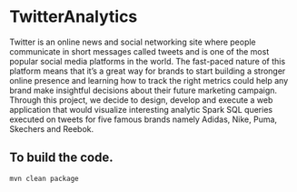 # TwitterAnalytics

Twitter is an online news and social networking site where people communicate in short messages called tweets and is one of the most popular social media platforms in the world.  The fast-paced nature of this platform means that it’s a great way for brands to start building a stronger online presence and learning how to track the right metrics could help any brand make insightful decisions about their future marketing campaign. 
Through this project, we decide to design, develop and execute a web application that would visualize interesting analytic Spark SQL queries executed on tweets for five famous brands namely Adidas, Nike, Puma, Skechers and Reebok.

## To build the code. <br>
```mvn clean package```
